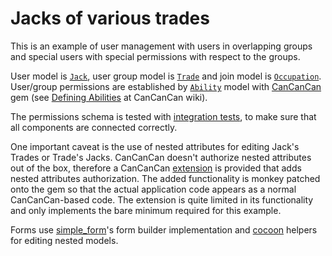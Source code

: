 # Jacks of various trades

This is an example of user management with users in overlapping groups and
special users with special permissions with respect to the groups.

User model is [`Jack`][1], user group model is [`Trade`][2] and join model is
[`Occupation`][3]. User/group permissions are established by [`Ability`][5] model 
with [CanCanCan][4] gem (see [Defining Abilities][6] at CanCanCan wiki).

The permissions schema is tested with [integration tests][7], to make sure that 
all components are connected correctly.

One important caveat is the use of nested attributes for editing Jack's Trades or 
Trade's Jacks. CanCanCan doesn't authorize nested attributes out of the box, 
therefore a CanCanCan [extension][8] is provided that adds nested attributes 
authorization. The added functionality is monkey patched onto the gem so that 
the actual application code appears as a normal CanCanCan-based code. The 
extension is quite limited in its functionality and only implements the bare
minimum required for this example. 

Forms use [simple_form][9]'s form builder implementation and [cocoon][10] 
helpers for editing nested models.

[1]: app/models/jack.rb
[2]: app/models/trade.rb
[3]: app/models/occupation.rb
[4]: https://github.com/CanCanCommunity/cancancan
[5]: app/models/ability.rb
[6]: https://github.com/CanCanCommunity/cancancan/wiki/Defining-Abilities
[7]: test/integration
[8]: config/initializers/authorize_nested_attributes.rb
[9]: https://github.com/plataformatec/simple_form
[10]: https://github.com/nathanvda/cocoon
